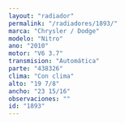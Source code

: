 ```yaml
---
layout: "radiador"
permalink: "/radiadores/1893/"
marca: "Chrysler / Dodge"
modelo: "Nitro"
ano: "2010"
motor: "V6 3.7"
transmision: "Automática"
parte: "438326"
clima: "Con clima"
alto: "19 7/8"
ancho: "23 15/16"
observaciones: ""
id: "1893"
---
```


